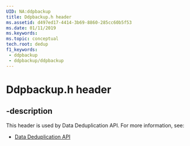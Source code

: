 ```yaml
---
UID: NA:ddpbackup
title: Ddpbackup.h header
ms.assetid: d497ed17-4414-3b69-8860-285cc60b5f53
ms.date: 01/11/2019
ms.keywords: 
ms.topic: conceptual
tech.root: dedup
f1_keywords:
 - ddpbackup
 - ddpbackup/ddpbackup
---
```


# Ddpbackup.h header


## -description

This header is used by Data Deduplication API. For more information, see:

- [Data Deduplication API](../_dedup/index.md)

